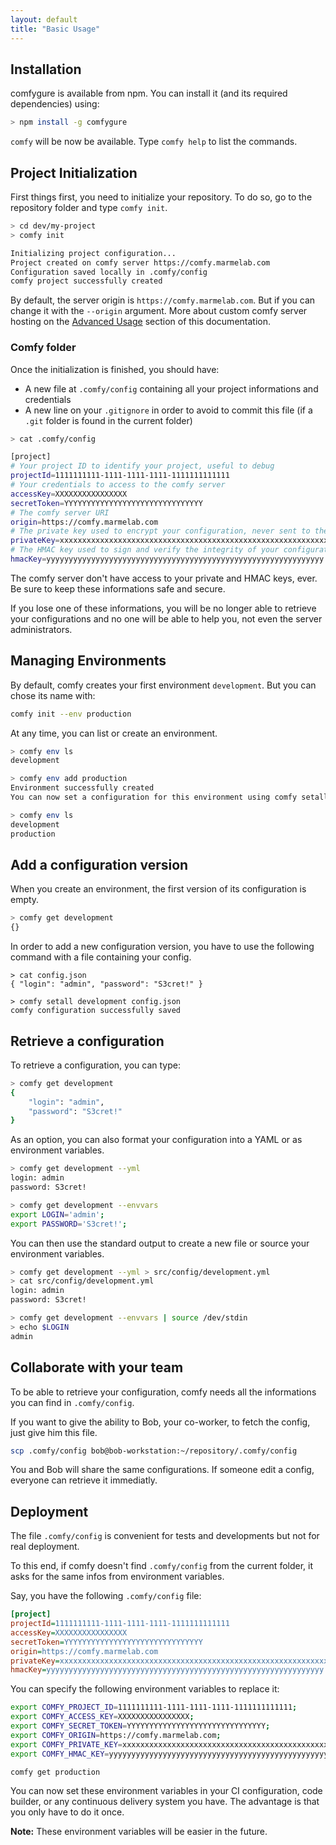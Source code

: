 ```yaml
---
layout: default
title: "Basic Usage"
---
```


## Installation

comfygure is available from npm. You can install it (and its required dependencies) using:

```sh
> npm install -g comfygure
```

`comfy` will be now be available. Type `comfy help` to list the commands.

## Project Initialization

First things first, you need to initialize your repository. To do so, go to the repository folder and type `comfy init`.

```bash
> cd dev/my-project
> comfy init

Initializing project configuration...
Project created on comfy server https://comfy.marmelab.com
Configuration saved locally in .comfy/config
comfy project successfully created
```

By default, the server origin is `https://comfy.marmelab.com`. But if you can change it with the `--origin` argument.
More about custom comfy server hosting on the [Advanced Usage](./AdvancedUsage.html) section of this documentation.

### Comfy folder

Once the initialization is finished, you should have:

* A new file at `.comfy/config` containing all your project informations and credentials
* A new line on your `.gitignore` in order to avoid to commit this file (if a `.git` folder is found in the current folder)

```bash
> cat .comfy/config

[project]
# Your project ID to identify your project, useful to debug
projectId=1111111111-1111-1111-1111-1111111111111
# Your credentials to access to the comfy server
accessKey=XXXXXXXXXXXXXXXX
secretToken=YYYYYYYYYYYYYYYYYYYYYYYYYYYYYYY
# The comfy server URI
origin=https://comfy.marmelab.com
# The private key used to encrypt your configuration, never sent to the server
privateKey=xxxxxxxxxxxxxxxxxxxxxxxxxxxxxxxxxxxxxxxxxxxxxxxxxxxxxxxxxxxxxx
# The HMAC key used to sign and verify the integrity of your configuration, never sent to the server
hmacKey=yyyyyyyyyyyyyyyyyyyyyyyyyyyyyyyyyyyyyyyyyyyyyyyyyyyyyyyyyyyyyy
```

The comfy server don't have access to your private and HMAC keys, ever. Be sure to keep these informations safe and secure.

If you lose one of these informations, you will be no longer able to retrieve your configurations and no one will be able to help you, not even the server administrators.

## Managing Environments

By default, comfy creates your first environment `development`. But you can chose its name with:

```bash
comfy init --env production
```

At any time, you can list or create an environment.

```bash
> comfy env ls
development

> comfy env add production
Environment successfully created
You can now set a configuration for this environment using comfy setall production

> comfy env ls
development
production
```

## Add a configuration version

When you create an environment, the first version of its configuration is empty.

```bash
> comfy get development
{}
```

In order to add a new configuration version, you have to use the following command with a file containing your config.

```
> cat config.json
{ "login": "admin", "password": "S3cret!" }

> comfy setall development config.json
comfy configuration successfully saved
```

## Retrieve a configuration

To retrieve a configuration, you can type:

```bash
> comfy get development
{
    "login": "admin",
    "password": "S3cret!"
}
```

As an option, you can also format your configuration into a YAML or as environment variables.

```bash
> comfy get development --yml
login: admin
password: S3cret!

> comfy get development --envvars
export LOGIN='admin';
export PASSWORD='S3cret!';
```

You can then use the standard output to create a new file or source your environment variables.

```bash
> comfy get development --yml > src/config/development.yml
> cat src/config/development.yml
login: admin
password: S3cret!

> comfy get development --envvars | source /dev/stdin
> echo $LOGIN
admin
```

## Collaborate with your team

To be able to retrieve your configuration, comfy needs all the informations you can find in `.comfy/config`.

If you want to give the ability to Bob, your co-worker, to fetch the config, just give him this file.

```bash
scp .comfy/config bob@bob-workstation:~/repository/.comfy/config
```

You and Bob will share the same configurations. If someone edit a config, everyone can retrieve it immediatly.

## Deployment

The file `.comfy/config` is convenient for tests and developments but not for real deployment.

To this end, if comfy doesn't find `.comfy/config` from the current folder, it asks for the same infos from environment variables.

Say, you have the following `.comfy/config` file:

```ini
[project]
projectId=1111111111-1111-1111-1111-1111111111111
accessKey=XXXXXXXXXXXXXXXX
secretToken=YYYYYYYYYYYYYYYYYYYYYYYYYYYYYYY
origin=https://comfy.marmelab.com
privateKey=xxxxxxxxxxxxxxxxxxxxxxxxxxxxxxxxxxxxxxxxxxxxxxxxxxxxxxxxxxxxxx
hmacKey=yyyyyyyyyyyyyyyyyyyyyyyyyyyyyyyyyyyyyyyyyyyyyyyyyyyyyyyyyyyyyy
```

You can specify the following environment variables to replace it:

```bash
export COMFY_PROJECT_ID=1111111111-1111-1111-1111-1111111111111;
export COMFY_ACCESS_KEY=XXXXXXXXXXXXXXXX;
export COMFY_SECRET_TOKEN=YYYYYYYYYYYYYYYYYYYYYYYYYYYYYYY;
export COMFY_ORIGIN=https://comfy.marmelab.com;
export COMFY_PRIVATE_KEY=xxxxxxxxxxxxxxxxxxxxxxxxxxxxxxxxxxxxxxxxxxxxxxxxxxxxxxxxxxxxxx;
export COMFY_HMAC_KEY=yyyyyyyyyyyyyyyyyyyyyyyyyyyyyyyyyyyyyyyyyyyyyyyyyyyyyyyyyyyyyy;

comfy get production
```

You can now set these environment variables in your CI configuration, code builder, or any continuous delivery system you have.
The advantage is that you only have to do it once.

**Note:** These environment variables will be easier in the future.
